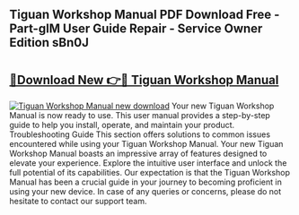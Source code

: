 ## Tiguan Workshop Manual PDF Download Free - Part-gIM User Guide Repair - Service Owner Edition sBn0J

# <h2><a href="http://bc7776.oget.top/?id=Tiguan+Workshop+Manual">🔗Download New 👉🔴 Tiguan Workshop Manual</a></h2>

[![Tiguan Workshop Manual new download](https://i.imgur.com/5g1atiW.png)](http://bc7776.oget.top/?id=Tiguan+Workshop+Manual)
Your new Tiguan Workshop Manual is now ready to use. This user manual provides a step-by-step guide to help you install, operate, and maintain your product. Troubleshooting Guide This section offers solutions to common issues encountered while using your Tiguan Workshop Manual. Your new Tiguan Workshop Manual boasts an impressive array of features designed to elevate your experience. Explore the intuitive user interface and unlock the full potential of its capabilities. Our expectation is that the Tiguan Workshop Manual has been a crucial guide in your journey to becoming proficient in using your new device. In case of any queries or concerns, please do not hesitate to contact our support team.
